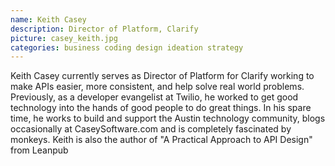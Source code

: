 ```yaml
---
name: Keith Casey
description: Director of Platform, Clarify
picture: casey_keith.jpg 
categories: business coding design ideation strategy 
---
```

Keith Casey currently serves as Director of Platform for Clarify working to make APIs easier, more consistent, and help solve real world problems. Previously, as a developer evangelist at Twilio, he worked to get good technology into the hands of good people to do great things. In his spare time, he works to build and support the Austin technology community, blogs occasionally at CaseySoftware.com and is completely fascinated by monkeys. Keith is also the author of "A Practical Approach to API Design" from Leanpub
